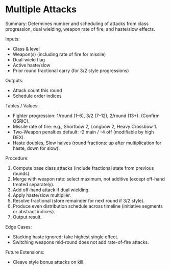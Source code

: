 # Multiple Attacks

Summary: Determines number and scheduling of attacks from class progression, dual wielding, weapon rate of fire, and haste/slow effects.

Inputs:
- Class & level
- Weapon(s) (including rate of fire for missile)
- Dual-wield flag
- Active haste/slow
- Prior round fractional carry (for 3/2 style progressions)

Outputs:
- Attack count this round
- Schedule order indices

Tables / Values:
- Fighter progression: 1/round (1–6), 3/2 (7–12), 2/round (13+). (Confirm OSRIC).
- Missile rate of fire: e.g., Shortbow 2, Longbow 2, Heavy Crossbow 1.
- Two-Weapon penalties default: -2 main / -4 off (modifiable by high DEX).
- Haste doubles, Slow halves (round fractions: up after multiplication for haste, down for slow).

Procedure:
1. Compute base class attacks (include fractional state from previous rounds).
2. Merge with weapon rate: select maximum, not additive (except off-hand treated separately).
3. Add off-hand attack if dual wielding.
4. Apply haste/slow multiplier.
5. Resolve fractional (store remainder for next round if 3/2 style).
6. Produce even distribution schedule across timeline (initiative segments or abstract indices).
7. Output result.

Edge Cases:
- Stacking haste ignored; take highest single effect.
- Switching weapons mid-round does not add rate-of-fire attacks.

Future Extensions:
- Cleave style bonus attacks on kill.
